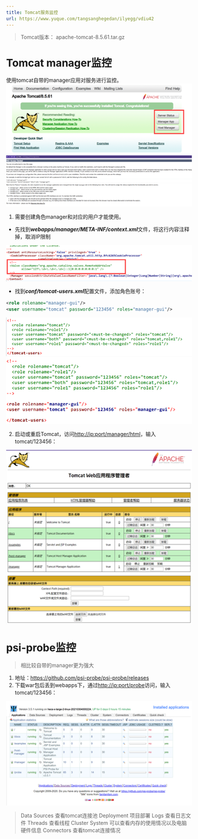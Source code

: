 ```yaml
---
title: Tomcat服务监控
url: https://www.yuque.com/tangsanghegedan/ilyegg/vdiu42
---
```


> Tomcat版本： apache-tomcat-8.5.61.tar.gz

<a name="AK1xe"></a>

# Tomcat manager监控

使用tomcat自带的manager应用对服务进行监控。
![image.png](..\assets\vdiu42\1619351409073-f0d3a754-9fc9-4f81-9cc9-7e1de932891a.png)
![image.png](..\assets\vdiu42\1619351225996-2f9d4055-043a-4502-b9c9-c4ddc7797a63.png)

1. 需要创建角色manager和对应的用户才能使用。

- 先找到***webapps/manager/META-INF/context.xml***文件，将这行内容注释掉，取消IP限制

![image.png](..\assets\vdiu42\1619352903245-bf2fbc1c-cc97-4a48-9361-f4359b79cb1d.png)

- 找到***conf/tomcat-users.xml***配置文件，添加角色账号：

```xml
<role rolename="manager-gui"/>
<user username="tomcat" password="123456" roles="manager-gui"/>
```

![image.png](..\assets\vdiu42\1619351834718-e57c8b6f-1037-4a1a-92cf-f6ca5f8fa560.png)
![image.png](..\assets\vdiu42\1619352190087-7e93b660-a7dd-455c-bb75-02cd42eb6564.png)

2. 启动或重启Tomcat，访问[http://ip:port/manager/html](http://124.71.56.21:8020/manager/html)，输入tomcat/123456：

![image.png](..\assets\vdiu42\1619353039231-e868e55e-a4d3-4916-97b7-1f75852adce8.png) <a name="wzyEe"></a>

# psi-probe监控

> 相比较自带的manager更为强大

1. 地址：<https://github.com/psi-probe/psi-probe/releases>
2. 下载war包后丢到webapps下，通过[http://ip:port/probe](http://124.71.56.21:8020/probe)访问，输入tomcat/123456：

![image.png](..\assets\vdiu42\1619353715820-69bc65c8-43c2-4143-9b6b-6e0f236ff06e.png)

> Data Sources 	查看tomcat连接池
> Deployment 	项目部署
> Logs 		查看日志文件
> Threads 		查看线程
> Cluster
> System		可以查看内存的使用情况以及电脑硬件信息
> Connectors	查看tomcat连接情况
